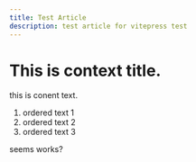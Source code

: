 ```yaml
---
title: Test Article
description: test article for vitepress test
---
```

# This is context title.

this is conent text.

1. ordered text 1
2. ordered text 2
3. ordered text 3



seems works?
